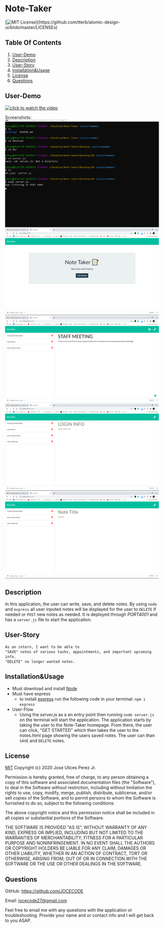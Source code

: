 # Note-Taker

[![MIT License](https://img.shields.io/apm/l/atomic-design-ui.svg?)](https://github.com/tterb/atomic-design-ui/blob/master/LICENSEs)

## Table Of Contents

1. [User-Demo](#User-Demo)
1. [Description](#Description)
1. [User-Story](#User-Story)
1. [Installation&Usage](#Installation&Usage)
1. [License](#License)
1. [Questions](#Questions)

## User-Demo

[![click to watch the video](http://img.youtube.com/vi/DW62Kkc188c/0.jpg)](http://www.youtube.com/watch?v=DW62Kkc188c "User Demo Of The Application")

Screenshots:
![screenshots](.\Develop\screenshots\Screenshots(2).png "Screenshot Of User Demo")
![screenshots](.\Develop\screenshots\Screenshots(5).png "Screenshot Of User Demo")
![screenshots](.\Develop\screenshots\Screenshots(1).png "Screenshot Of User Demo")
![screenshots](.\Develop\screenshots\Screenshots(3).png "Screenshot Of User Demo")
![screenshots](.\Develop\screenshots\Screenshots(4).png "Screenshot Of User Demo")

## Description

In this application, the user can write, save, and delete notes. By using `node` and `express` all user inputed notes will be displayed for the user to `DELETE` if needed or `POST` new notes as needed. It is deployed through _PORT4001_ and has a `server.js` file to start the application.

## User-Story

```
As an intern, I want to be able to 
"SAVE" notes of various tasks, appointments, and important upcoming info.
"DELETE" no longer wanted notes. 
```

## Installation&Usage

- Must download and install [Node](https://nodejs.org/en/download/)
- Must have express
  - to install [express](https://www.npmjs.com/package/express) run the following code in your terminal:
    `npm i express`
- User-Flow
  - Using the _server.js_ as a an entry point then running `node server.js` on the terminal will start the application. The application starts by taking the user to the Note-Taker homepage. From there, the user can click, "GET STARTED" which then takes the user to the notes.html page showing the users saved notes. The user can than `SAVE` and `DELETE` notes. 

## License

[MIT](https://choosealicense.com/licenses/mit/) Copyright (c) 2020 Jose Ulices Perez Jr.

Permission is hereby granted, free of charge, to any person obtaining a copy
of this software and associated documentation files (the "Software"), to deal
in the Software without restriction, including without limitation the rights
to use, copy, modify, merge, publish, distribute, sublicense, and/or sell
copies of the Software, and to permit persons to whom the Software is
furnished to do so, subject to the following conditions:

The above copyright notice and this permission notice shall be included in all
copies or substantial portions of the Software.

THE SOFTWARE IS PROVIDED "AS IS", WITHOUT WARRANTY OF ANY KIND, EXPRESS OR
IMPLIED, INCLUDING BUT NOT LIMITED TO THE WARRANTIES OF MERCHANTABILITY,
FITNESS FOR A PARTICULAR PURPOSE AND NONINFRINGEMENT. IN NO EVENT SHALL THE
AUTHORS OR COPYRIGHT HOLDERS BE LIABLE FOR ANY CLAIM, DAMAGES OR OTHER
LIABILITY, WHETHER IN AN ACTION OF CONTRACT, TORT OR OTHERWISE, ARISING FROM,
OUT OF OR IN CONNECTION WITH THE SOFTWARE OR THE USE OR OTHER DEALINGS IN THE
SOFTWARE.


## Questions

GitHub: https://github.com/JOCECODE

Email: jocecode27@gmail.com

Feel free to email me with any questions with the application or troubleshooting. Provide your name and or contact info and I will get back to you ASAP.


